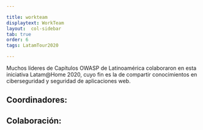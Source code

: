 ```yaml
---

title: workteam
displaytext: WorkTeam
layout:  col-sidebar
tab: true
order: 6
tags: LatamTour2020

---
```


Muchos líderes de Capítulos OWASP de Latinoamérica colaboraron en esta iniciativa Latam@Home 2020, cuyo fin es la de compartir conocimientos en ciberseguridad y seguridad de aplicaciones web.

## Coordinadores:

## Colaboración: